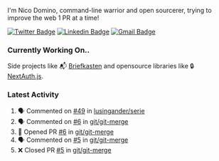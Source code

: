 
I'm Nico Domino, command-line warrior and open sourcerer, trying to improve the web 1 PR at a time!

[![Twitter Badge](https://img.shields.io/badge/-@ndom91-1ca0f1?style=flat-square&labelColor=1ca0f1&logo=twitter&logoColor=white&link=https://twitter.com/ndom91)](https://twitter.com/ndom91) [![Linkedin Badge](https://img.shields.io/badge/-ndom91-blue?style=flat-square&logo=Linkedin&logoColor=white&link=https://www.linkedin.com/in/ndom91/)](https://www.linkedin.com/in/ndom91/) [![Gmail Badge](https://img.shields.io/badge/-yo@ndo.dev-c14438?style=flat-square&logo=mail.ru&logoColor=white&link=mailto:yo@ndo.dev)](mailto:yo@ndo.dev)

### Currently Working On..

Side projects like 📬 [Briefkasten](https://briefkastenhq.com) and opensource libraries like 🔒 [NextAuth.js](https://github.com/nextauthjs/next-auth).

<!--START_SECTION_PROFILE_VIEWS:readme-info-->
<!--END_SECTION_PROFILE_VIEWS:readme-info-->

<!--START_SECTION_DAILY_COMMIT:readme-info-->
<!--END_SECTION_DAILY_COMMIT:readme-info-->

<!--START_SECTION_WEEKLY_COMMIT:readme-info-->
<!--END_SECTION_WEEKLY_COMMIT:readme-info-->

### Latest Activity

<!--START_SECTION:activity-->
1. 🗣 Commented on [#49](https://github.com/lusingander/serie/issues/49#issuecomment-2365155079) in [lusingander/serie](https://github.com/lusingander/serie)
2. 🗣 Commented on [#6](https://github.com/git/git-merge/pull/6#issuecomment-2363348336) in [git/git-merge](https://github.com/git/git-merge)
3. 💪 Opened PR [#6](https://github.com/git/git-merge/pull/6) in [git/git-merge](https://github.com/git/git-merge)
4. 🗣 Commented on [#5](https://github.com/git/git-merge/pull/5#issuecomment-2363324742) in [git/git-merge](https://github.com/git/git-merge)
5. ❌ Closed PR [#5](https://github.com/git/git-merge/pull/5) in [git/git-merge](https://github.com/git/git-merge)
<!--END_SECTION:activity-->
